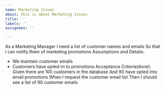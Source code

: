 ```yaml
---
name: Marketing Issues
about: this is about Marketing Issues
title: ''
labels: ''
assignees: ''

---
```


As a Marketing Manager
I need a list of customer names and emails
So that I can notify them of marketing promotions
Assumptions and Details:
* ﻿﻿We maintain customer emails
* ﻿﻿Customers have opted-in to promotions
Acceptance Criteria(done):
Given there are 100 customers in the database And 90 have opted into email promotions
When I request the customer email list
Then I should see a list of 90 customer emails
